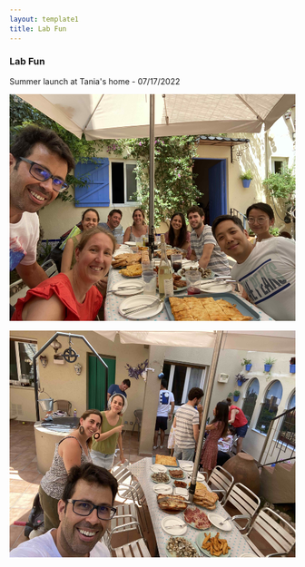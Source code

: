 ```yaml
---
layout: template1
title: Lab Fun
---
```


### Lab Fun


<div class="jumbotron">
    <p> 
Summer launch at Tania's home - 07/17/2022
</p> 
	<img data-u="image" src="../assets/img/Tania_home_2022.jpg" width="600" height="400"/>
	<p>
	<img data-u="image" src="../assets/img/Tania_home_2022_2.jpg" width="600" height="400"/>
</p>

</div>




